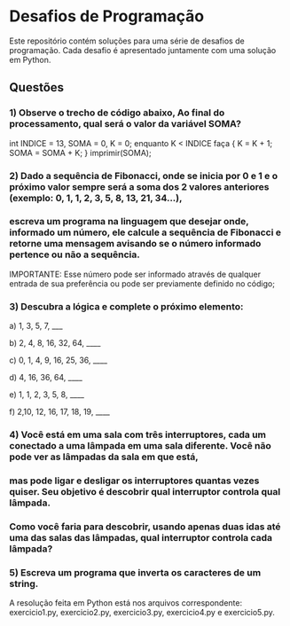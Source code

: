 # Desafios de Programação

Este repositório contém soluções para uma série de desafios de programação. Cada desafio é apresentado juntamente com uma solução em Python.

## Questões

### 1) Observe o trecho de código abaixo, Ao final do processamento, qual será o valor da variável SOMA?

int INDICE = 13, SOMA = 0, K = 0;
enquanto K < INDICE faça
{
K = K + 1;
SOMA = SOMA + K;
}
imprimir(SOMA);

### 2) Dado a sequência de Fibonacci, onde se inicia por 0 e 1 e o próximo valor sempre será a soma dos 2 valores anteriores (exemplo: 0, 1, 1, 2, 3, 5, 8, 13, 21, 34...), 
### escreva um programa na linguagem que desejar onde, informado um número, ele calcule a sequência de Fibonacci e retorne uma mensagem avisando se o número informado pertence ou não a sequência.

IMPORTANTE: Esse número pode ser informado através de qualquer entrada de sua preferência ou pode ser previamente definido no código;

### 3) Descubra a lógica e complete o próximo elemento:

a) 1, 3, 5, 7, ___

b) 2, 4, 8, 16, 32, 64, ____

c) 0, 1, 4, 9, 16, 25, 36, ____

d) 4, 16, 36, 64, ____

e) 1, 1, 2, 3, 5, 8, ____

f) 2,10, 12, 16, 17, 18, 19, ____

### 4) Você está em uma sala com três interruptores, cada um conectado a uma lâmpada em uma sala diferente. Você não pode ver as lâmpadas da sala em que está, 
### mas pode ligar e desligar os interruptores quantas vezes quiser. Seu objetivo é descobrir qual interruptor controla qual lâmpada.
### Como você faria para descobrir, usando apenas duas idas até uma das salas das lâmpadas, qual interruptor controla cada lâmpada?


### 5) Escreva um programa que inverta os caracteres de um string.

A resolução feita em Python está nos arquivos correspondente: exercicio1.py, exercicio2.py, exercicio3.py, exercicio4.py e exercicio5.py.   
